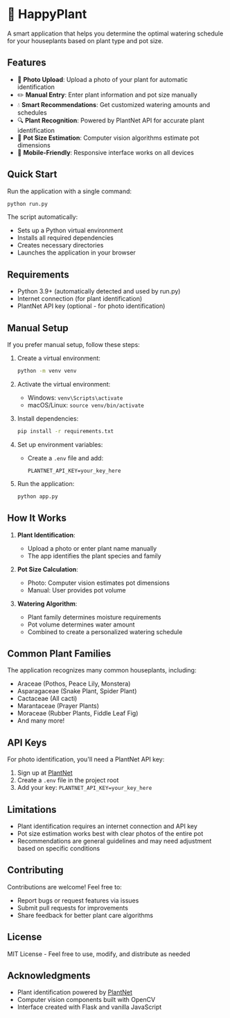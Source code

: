 # 🌱 HappyPlant

A smart application that helps you determine the optimal watering schedule for your houseplants based on plant type and pot size.

## Features

- 📸 **Photo Upload**: Upload a photo of your plant for automatic identification
- ✏️ **Manual Entry**: Enter plant information and pot size manually
- 💧 **Smart Recommendations**: Get customized watering amounts and schedules
- 🔍 **Plant Recognition**: Powered by PlantNet API for accurate plant identification
- 📏 **Pot Size Estimation**: Computer vision algorithms estimate pot dimensions
- 📱 **Mobile-Friendly**: Responsive interface works on all devices

## Quick Start

Run the application with a single command:

```bash
python run.py
```

The script automatically:

- Sets up a Python virtual environment
- Installs all required dependencies
- Creates necessary directories
- Launches the application in your browser

## Requirements

- Python 3.9+ (automatically detected and used by run.py)
- Internet connection (for plant identification)
- PlantNet API key (optional - for photo identification)

## Manual Setup

If you prefer manual setup, follow these steps:

1. Create a virtual environment:

   ```bash
   python -m venv venv
   ```

2. Activate the virtual environment:

   - Windows: `venv\Scripts\activate`
   - macOS/Linux: `source venv/bin/activate`

3. Install dependencies:

   ```bash
   pip install -r requirements.txt
   ```

4. Set up environment variables:

   - Create a `.env` file and add:
     ```
     PLANTNET_API_KEY=your_key_here
     ```

5. Run the application:
   ```bash
   python app.py
   ```

## How It Works

1. **Plant Identification**:

   - Upload a photo or enter plant name manually
   - The app identifies the plant species and family

2. **Pot Size Calculation**:

   - Photo: Computer vision estimates pot dimensions
   - Manual: User provides pot volume

3. **Watering Algorithm**:
   - Plant family determines moisture requirements
   - Pot volume determines water amount
   - Combined to create a personalized watering schedule

## Common Plant Families

The application recognizes many common houseplants, including:

- Araceae (Pothos, Peace Lily, Monstera)
- Asparagaceae (Snake Plant, Spider Plant)
- Cactaceae (All cacti)
- Marantaceae (Prayer Plants)
- Moraceae (Rubber Plants, Fiddle Leaf Fig)
- And many more!

## API Keys

For photo identification, you'll need a PlantNet API key:

1. Sign up at [PlantNet](https://my.plantnet.org/account/api)
2. Create a `.env` file in the project root
3. Add your key: `PLANTNET_API_KEY=your_key_here`

## Limitations

- Plant identification requires an internet connection and API key
- Pot size estimation works best with clear photos of the entire pot
- Recommendations are general guidelines and may need adjustment based on specific conditions

## Contributing

Contributions are welcome! Feel free to:

- Report bugs or request features via issues
- Submit pull requests for improvements
- Share feedback for better plant care algorithms

## License

MIT License - Feel free to use, modify, and distribute as needed

## Acknowledgments

- Plant identification powered by [PlantNet](https://my.plantnet.org/)
- Computer vision components built with OpenCV
- Interface created with Flask and vanilla JavaScript
